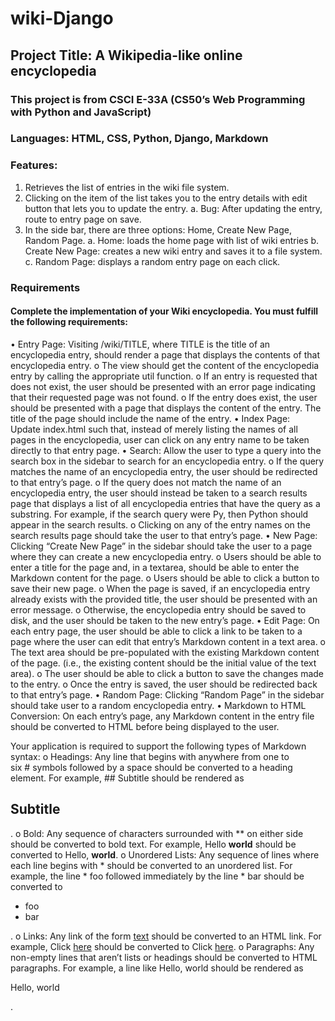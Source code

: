 # wiki-Django

## Project Title: A Wikipedia-like online encyclopedia

### This project is from CSCI E-33A (CS50’s Web Programming with Python and JavaScript) 

### Languages: HTML, CSS, Python, Django, Markdown

### Features: 

1)	Retrieves the list of entries in the wiki file system.
2)	Clicking on the item of the list takes you to the entry details with edit button that lets you to update the entry.
a.	Bug: After updating the entry, route to entry page on save. 
3)	In the side bar, there are three options: Home, Create New Page, Random Page. 
a.	Home: loads the home page with list of wiki entries
b.	Create New Page: creates a new wiki entry and saves it to a file system.
c.	Random Page: displays a random entry page on each click.
 
### Requirements

#### Complete the implementation of your Wiki encyclopedia. You must fulfill the following requirements:
•	Entry Page: Visiting /wiki/TITLE, where TITLE is the title of an encyclopedia entry, should render a page that displays the contents of that encyclopedia entry.
o	The view should get the content of the encyclopedia entry by calling the appropriate util function.
o	If an entry is requested that does not exist, the user should be presented with an error page indicating that their requested page was not found.
o	If the entry does exist, the user should be presented with a page that displays the content of the entry. The title of the page should include the name of the entry.
•	Index Page: Update index.html such that, instead of merely listing the names of all pages in the encyclopedia, user can click on any entry name to be taken directly to that entry page.
•	Search: Allow the user to type a query into the search box in the sidebar to search for an encyclopedia entry.
o	If the query matches the name of an encyclopedia entry, the user should be redirected to that entry’s page.
o	If the query does not match the name of an encyclopedia entry, the user should instead be taken to a search results page that displays a list of all encyclopedia entries that have the query as a substring. For example, if the search query were Py, then Python should appear in the search results.
o	Clicking on any of the entry names on the search results page should take the user to that entry’s page.
•	New Page: Clicking “Create New Page” in the sidebar should take the user to a page where they can create a new encyclopedia entry.
o	Users should be able to enter a title for the page and, in a textarea, should be able to enter the Markdown content for the page.
o	Users should be able to click a button to save their new page.
o	When the page is saved, if an encyclopedia entry already exists with the provided title, the user should be presented with an error message.
o	Otherwise, the encyclopedia entry should be saved to disk, and the user should be taken to the new entry’s page.
•	Edit Page: On each entry page, the user should be able to click a link to be taken to a page where the user can edit that entry’s Markdown content in a text area.
o	The text area should be pre-populated with the existing Markdown content of the page. (i.e., the existing content should be the initial value of the text area).
o	The user should be able to click a button to save the changes made to the entry.
o	Once the entry is saved, the user should be redirected back to that entry’s page.
•	Random Page: Clicking “Random Page” in the sidebar should take user to a random encyclopedia entry.
•	Markdown to HTML Conversion: On each entry’s page, any Markdown content in the entry file should be converted to HTML before being displayed to the user. 

Your application is required to support the following types of Markdown syntax:
o	Headings: Any line that begins with anywhere from one to six # symbols followed by a space should be converted to a heading element. For example, ## Subtitle should be rendered as <h2>Subtitle</h2>.
o	Bold: Any sequence of characters surrounded with ** on either side should be converted to bold text. For example, Hello **world** should be converted to Hello, <strong>world</strong>.
o	Unordered Lists: Any sequence of lines where each line begins with * should be converted to an unordered list. For example, the line * foo followed immediately by the line * bar should be converted to <ul><li>foo</li><li>bar</li></ul>.
o	Links: Any link of the form [text](url) should be converted to an HTML link. For example, Click [here](https://google.com) should be converted to Click <a href="https://google.com">here</a>.
o	Paragraphs: Any non-empty lines that aren’t lists or headings should be converted to HTML paragraphs. For example, a line like Hello, world should be rendered as <p>Hello, world</p>.
